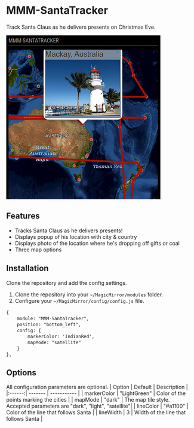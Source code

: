 # MMM-SantaTracker
Track Santa Claus as he delivers presents on Christmas Eve.

![MMM-SantaTracker interface](ScreenShot.PNG)

## Features
* Tracks Santa Claus as he delivers presents!
* Displays popup of his location with city & country 
* Displays photo of the location where he's dropping off gifts or coal
* Three map options


## Installation
Clone the repository and add the config settings.
1. Clone the repository into your `~/MagicMirror/modules` folder.
2. Configure your `~/MagicMirror/config/config.js` file.
```
{
	module: "MMM-SantaTracker",
	position: "bottom_left",
	config: {
		markerColor: 'IndianRed',
		mapMode: "satellite"
	}
},
``````

## Options
All configuration parameters are optional.
| Option | Default | Description |
|:------:| ------- | ----------- |
| markerColor | "LightGreen" | Color of the points marking the cities |
| mapMode | "dark" | The map tile style. Accepted parameters are "dark", "light", "satellite"|
| lineColor | "#a1100" | Color of the line that follows Santa |
| lineWidth | 3 | Width of the line that follows Santa |

